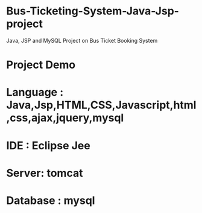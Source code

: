 # Bus-Ticketing-System-Java-Jsp-project
Java, JSP and MySQL Project on Bus Ticket Booking System
<h1>Project Demo</h1>


# Language : Java,Jsp,HTML,CSS,Javascript,html,css,ajax,jquery,mysql
# IDE : Eclipse Jee
# Server: tomcat
# Database : mysql


